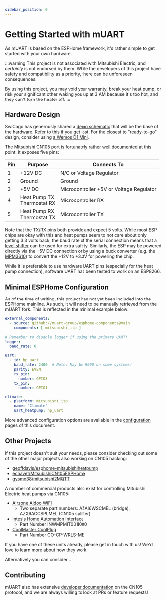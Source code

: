```yaml
---
sidebar_position: 0
---
```


# Getting Started with mUART

As mUART is based on the ESPHome framework, it's rather simple to get started with your own hardware.

:::warning
This project is not associated with Mitsubishi Electric, and *certainly* is not endorsed by them. While the developers
of this project have safety and compatibility as a priority, there can be unforeseen consequences.

By using this project, you may void your warranty, break your heat pump, or risk your significant other waking you up at
3 AM because it's too hot, and they can't turn the heater off.
:::

## Hardware Design

SwiCago has generously shared a [demo schematic](https://github.com/SwiCago/HeatPump?tab=readme-ov-file#demo-circuit)
that will be the base of the hardware. Refer to this if you get lost. For the closest to "ready-to-go" design, consider
using [a Wemos D1 Mini](https://github.com/SwiCago/HeatPump/issues/13#issuecomment-457897457).

The Mitsubishi CN105 port is fortunately [rather well documented](https://nicegear.nz/blog/hacking-a-mitsubishi-heat-pump-air-conditioner/)
at this point. It exposes five pins:

| Pin | Purpose                          | Connects To                              |
|-----|----------------------------------|------------------------------------------|
| 1   | +12V DC                          | N/C or Voltage Regulator                 |
| 2   | Ground                           | Ground                                   |
| 3   | +5V DC                           | Microcontroller +5V or Voltage Regulator |
| 4   | Heat Pump TX <br/> Thermostat RX | Microcontroller RX                       |
| 5   | Heat Pump RX <br/> Thermostat TX | Microcontroller TX                       |

Note that the TX/RX pins both provide and expect 5 volts. While most ESP chips are okay with this and heat pumps seem to 
not care about only getting 3.3 volts back, the baud rate of the serial connection means that a 
[level shifter](https://www.sparkfun.com/products/12009) can be used for extra safety. Similarly, the ESP may be powered 
directly via the +5V DC connection or by using a buck converter (e.g. the 
[MPM3610](https://www.adafruit.com/product/4683)) to convert the +12V to +3.3V for powering the chip.

While it is preferable to use hardware UART pins (especially for the heat pump connection), software UART has been
tested to work on an ESP8266.

## Minimal ESPHome Configuration

As of the time of writing, this project has not yet been included into the ESPHome mainline. As such, it will need to be
manually retrieved from the mUART fork. This is reflected in the minimal example below:

```yaml
external_components:
  - source: github://muart-group/esphome-components@main
    components: [ mitsubishi_itp ]
    
# Remember to disable logger if using the primary UART!
logger:
  baud_rate: 0

uart:
  - id: hp_uart
    baud_rate: 2400  # Note: May be 9600 on some systems!
    parity: EVEN
    rx_pin:
      number: GPIO3
    tx_pin:
      number: GPIO1

climate:
  - platform: mitsubishi_itp
    name: "Climate"
    uart_heatpump: hp_uart
```

More advanced configuration options are available in the [configuration](configuration/index.md) pages of this document.


## Other Projects

If this project doesn't suit your needs, please consider checking out some of the other major projects also working on
CN105 hacking:

* [geoffdavis/esphome-mitsubishiheatpump](https://github.com/geoffdavis/esphome-mitsubishiheatpump)
* [echavet/MitsubishiCN105ESPHome](https://github.com/echavet/MitsubishiCN105ESPHome)
* [gysmo38/mitsubishi2MQTT](https://github.com/gysmo38/mitsubishi2MQTT)

A number of commercial products also exist for controlling Mitubishi Electric heat pumps via CN105:

* [Airzone Aidoo WiFi](https://www.airzonecontrol.com/na/en/control-solutions/aidoo/wi-fi/)
  * Two separate part numbers: AZAI6WSCMEL (bridge), AZX6ACCSPLMEL (CN105 splitter)
* [Intesis Home Automation Interface](https://www.hms-networks.com/p/inwmpmit001i000-mitsubishi-electric-domestic-mr-slim-and-city-multi-to-home-automation-interface?tab=tab-specification)
  * Part Number INWMPMIT001I000
* [CoolMaster CoolPlug](https://coolautomation.com/products/coolplug-coolinkhub/)
  * Part Number CO-CP-WRLS-ME
 
If you have one of these units already, please get in touch with us! We'd love to learn more about how they work.

Alternatively you can consider...

## Contributing

mUART also has extensive [developer documentation](../developer) on the CN105 protocol, and we are always willing to 
look at PRs or feature requests! 
